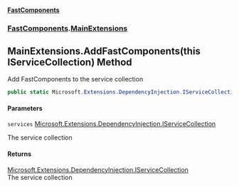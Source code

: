 #### [FastComponents](FastComponents.md 'FastComponents')
### [FastComponents](FastComponents.md 'FastComponents').[MainExtensions](FastComponents.MainExtensions.md 'FastComponents.MainExtensions')

## MainExtensions.AddFastComponents(this IServiceCollection) Method

Add FastComponents to the service collection

```csharp
public static Microsoft.Extensions.DependencyInjection.IServiceCollection AddFastComponents(this Microsoft.Extensions.DependencyInjection.IServiceCollection services);
```
#### Parameters

<a name='FastComponents.MainExtensions.AddFastComponents(thisMicrosoft.Extensions.DependencyInjection.IServiceCollection).services'></a>

`services` [Microsoft.Extensions.DependencyInjection.IServiceCollection](https://docs.microsoft.com/en-us/dotnet/api/Microsoft.Extensions.DependencyInjection.IServiceCollection 'Microsoft.Extensions.DependencyInjection.IServiceCollection')

The service collection

#### Returns
[Microsoft.Extensions.DependencyInjection.IServiceCollection](https://docs.microsoft.com/en-us/dotnet/api/Microsoft.Extensions.DependencyInjection.IServiceCollection 'Microsoft.Extensions.DependencyInjection.IServiceCollection')  
The service collection
